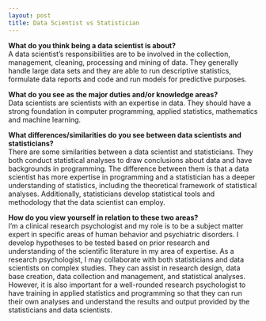 ```yaml
---
layout: post
title: Data Scientist vs Statistician
---
```


**What do you think being a data scientist is about?**  
A data scientist’s responsibilities are to be involved in the collection, management, cleaning, processing and mining of data.  They generally handle large data sets and they are able to run descriptive statistics, formulate data reports and code and run models for predictive purposes.

**What do you see as the major duties and/or knowledge areas?**                   
Data scientists are scientists with an expertise in data.  They should have a strong foundation in computer programming, applied statistics, mathematics and machine learning.   

**What differences/similarities do you see between data scientists and statisticians?**  
There are some similarities between a data scientist and statisticians.  They both conduct statistical analyses to draw conclusions about data and have backgrounds in programming. The difference between them is that a data scientist has more expertise in programming and a statistician has a deeper understanding of statistics, including the theoretical framework of statistical analyses.  Additionally, statisticians develop statistical tools and methodology that the data scientist can employ. 

**How do you view yourself in relation to these two areas?**                                        
I’m a clinical research psychologist and my role is to be a subject matter expert in specific areas of human behavior and psychiatric disorders.  I develop hypotheses to be tested based on prior research and understanding of the scientific literature in my area of expertise.  As a research psychologist, I may collaborate with both statisticians and data scientists on complex studies.  They can assist in research design, data base creation, data collection and management, and statistical analyses.  However, it is also important for a well-rounded research psychologist to have training in applied statistics and programming so that they can run their own analyses and understand the results and output provided by the statisticians and data scientists.  
 


